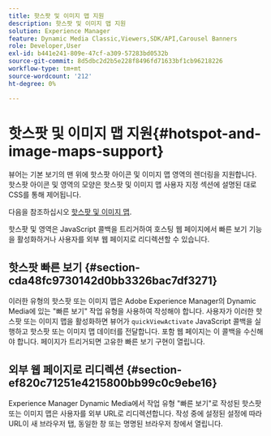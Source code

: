 ```yaml
---
title: 핫스팟 및 이미지 맵 지원
description: 핫스팟 및 이미지 맵 지원
solution: Experience Manager
feature: Dynamic Media Classic,Viewers,SDK/API,Carousel Banners
role: Developer,User
exl-id: b441e241-809e-47cf-a309-57283bd0532b
source-git-commit: 8d5dbc2d2b5e228f8496fd71633bf1cb96218226
workflow-type: tm+mt
source-wordcount: '212'
ht-degree: 0%

---
```


# 핫스팟 및 이미지 맵 지원{#hotspot-and-image-maps-support}

뷰어는 기본 보기의 맨 위에 핫스팟 아이콘 및 이미지 맵 영역의 렌더링을 지원합니다. 핫스팟 아이콘 및 영역의 모양은 핫스팟 및 이미지 맵 사용자 지정 섹션에 설명된 대로 CSS를 통해 제어됩니다.

다음을 참조하십시오 [핫스팟 및 이미지 맵](../../c-html5-aem-asset-viewers/c-html5-aem-carousel/c-html5-aem-carousel-customizingviewer/r-html5-aem-carousel-customize-hotspots-imagemaps.md#reference-2ac3cc414ef2467390bf53145f1d8d74).

핫스팟 및 영역은 JavaScript 콜백을 트리거하여 호스팅 웹 페이지에서 빠른 보기 기능을 활성화하거나 사용자를 외부 웹 페이지로 리디렉션할 수 있습니다.

## 핫스팟 빠른 보기 {#section-cda48fc9730142d0bb3326bac7df3271}

이러한 유형의 핫스팟 또는 이미지 맵은 Adobe Experience Manager의 Dynamic Media에 있는 &quot;빠른 보기&quot; 작업 유형을 사용하여 작성해야 합니다. 사용자가 이러한 핫스팟 또는 이미지 맵을 활성화하면 뷰어가 `quickViewActivate` JavaScript 콜백을 실행하고 핫스팟 또는 이미지 맵 데이터를 전달합니다. 포함 웹 페이지는 이 콜백을 수신해야 합니다. 페이지가 트리거되면 고유한 빠른 보기 구현이 열립니다.

## 외부 웹 페이지로 리디렉션 {#section-ef820c71251e4215800bb99c0c9ebe16}

Experience Manager Dynamic Media에서 작업 유형 &quot;빠른 보기&quot;로 작성된 핫스팟 또는 이미지 맵은 사용자를 외부 URL로 리디렉션합니다. 작성 중에 설정된 설정에 따라 URL이 새 브라우저 탭, 동일한 창 또는 명명된 브라우저 창에서 열립니다.
